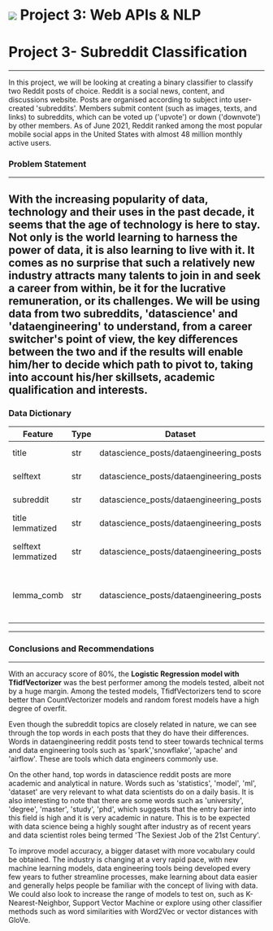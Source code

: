 # ![](https://ga-dash.s3.amazonaws.com/production/assets/logo-9f88ae6c9c3871690e33280fcf557f33.png) Project 3: Web APIs & NLP

# Project 3- Subreddit Classification
---
In this project, we will be looking at creating a binary classifier to classify two Reddit posts of choice. Reddit is a social news, content, and discussions website. Posts are organised according to subject into user-created 'subreddits'. Members submit content (such as images, texts, and links) to subreddits, which can be voted up ('upvote') or down ('downvote') by other members. As of June 2021, Reddit ranked among the most popular mobile social apps in the United States with almost 48 million monthly active users.

### Problem Statement 
---
With the increasing popularity of data, technology and their uses in the past decade, it seems that the age of technology is here to stay. Not only is the world learning to harness the power of data, it is also learning to live with it. It comes as no surprise that such a relatively new industry attracts many talents to join in and seek a career from within, be it for the lucrative remuneration, or its challenges. We will be using data from two subreddits, 'datascience' and 'dataengineering' to understand, from a career switcher's point of view, the key differences between the two and if the results will enable him/her to decide which path to pivot to, taking into account his/her skillsets, academic qualification and interests.
---
### Data Dictionary

|Feature |Type|Dataset|Description|
|---|---|---|--|
|title|str|datascience_posts/dataengineering_posts|title of reddit post|
|selftext|str|datascience_posts/dataengineering_posts|selftext of reddit post|
|subreddit|str|datascience_posts/dataengineering_posts|subreddit name|
|title lemmatized|str|datascience_posts/dataengineering_posts|title after lemmatizing|
|selftext lemmatized|str|datascience_posts/dataengineering_posts|selftext after lemmatizing|
|lemma_comb|str|datascience_posts/dataengineering_posts|merge of title lemmatized and selftext lemmatized| 
---
### Conclusions and Recommendations
---
With an accuracy score of 80%, the **Logistic Regression model with TfidfVectorizer** was the best performer among the models tested, albeit not by a huge margin. Among the tested models, TfidfVectorizers tend to score better than CountVectorizer models and random forest models have a high degree of overfit.

Even though the subreddit topics are closely related in nature, we can see through the top words in each posts that they do have their differences. Words in dataengineering reddit posts tend to steer towards technical terms and data engineering tools such as 'spark','snowflake', 'apache' and 'airflow'. These are tools which data engineers commonly use. 

On the other hand, top words in datascience reddit posts are more academic and analytical in nature. Words such as 'statistics', 'model', 'ml', 'dataset' are very relevant to what data scientists do on a daily basis. It is also interesting to note that there are some words such as 'university', 'degree', 'master', 'study', 'phd', which suggests that the entry barrier into this field is high and it is very academic in nature. This is to be expected with data science being a highly sought after industry as of recent years and data scientist roles being termed 'The Sexiest Job of the 21st Century'. 

To improve model accuracy, a bigger dataset with more vocabulary could be obtained. The industry is changing at a very rapid pace, with new machine learning models, data engineering tools being developed every few years to futher streamline processes, make learning about data easier and generally helps people be familiar with the concept of living with data. We could also look to increase the range of models to test on, such as K-Nearest-Neighbor, Support Vector Machine or explore using other classifier methods such as word similarities with Word2Vec or vector distances with GloVe.

